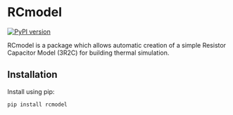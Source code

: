 # RCmodel

[![PyPI version](https://badge.fury.io/py/rcmodel.svg)](https://badge.fury.io/py/rcmodel)

RCmodel is a package which allows automatic creation of a simple Resistor Capacitor Model (3R2C) for  building thermal simulation.


## Installation

Install using pip:

`pip install rcmodel`

